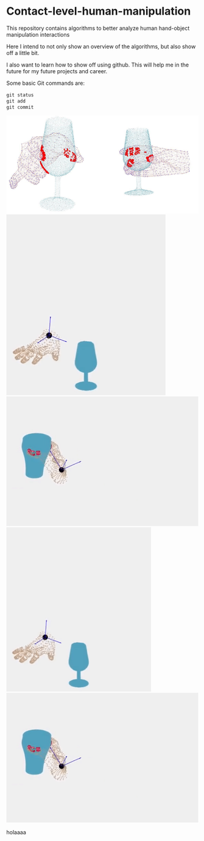 # Contact-level-human-manipulation

This repository contains algorithms to better analyze human hand-object manipulation interactions

Here I intend to not only show an overview of the algorithms, but also show off a little bit.

I also want to learn how to show off using github. This will help me in the future for my future projects and career.

Some basic Git commands are:
```
git status
git add
git commit
```

![This is an image](/Visualizations/vis_1.png)
![This is an image](/Visualizations/grasp_wine_glass.gif) ![This is an image](/Visualizations/grasp_cup.gif)
<img src = "/Visualizations/grasp_wine_glass.gif" width="380"> <img src = "/Visualizations/grasp_cup.gif" width="550">





holaaaa
